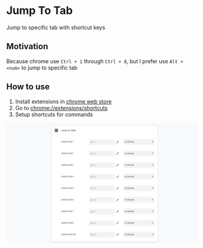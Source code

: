 # Jump To Tab

Jump to specific tab with shortcut keys

## Motivation

Because chrome use `Ctrl + 1` through `Ctrl + 8`, but I prefer use `Alt + <num>` to jump to specific tab

## How to use

1. Install extensions in [chrome web store]()
2. Go to [chrome://extensions/shortcuts](chrome://extensions/shortcuts) 
3. Setup shortcuts for commands

![screenshot](./screenshot.jpg)